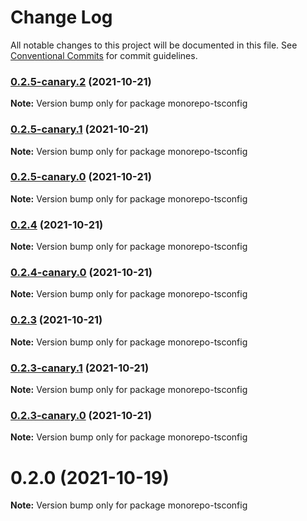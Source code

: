 # Change Log

All notable changes to this project will be documented in this file.
See [Conventional Commits](https://conventionalcommits.org) for commit guidelines.

### [0.2.5-canary.2](https://github.com/andyjy/emojional-commitment/compare/v0.2.5-canary.0...v0.2.5-canary.2) (2021-10-21)

**Note:** Version bump only for package monorepo-tsconfig

### [0.2.5-canary.1](https://github.com/andyjy/emojional-commitment/compare/v0.2.5-canary.0...v0.2.5-canary.1) (2021-10-21)

**Note:** Version bump only for package monorepo-tsconfig

### [0.2.5-canary.0](https://github.com/andyjy/emojional-commitment/compare/v0.2.4...v0.2.5-canary.0) (2021-10-21)

**Note:** Version bump only for package monorepo-tsconfig

### [0.2.4](https://github.com/andyjy/emojional-commitment/compare/v0.2.4-canary.0...v0.2.4) (2021-10-21)

**Note:** Version bump only for package monorepo-tsconfig

### [0.2.4-canary.0](https://github.com/andyjy/emojional-commitment/compare/v0.2.3...v0.2.4-canary.0) (2021-10-21)

**Note:** Version bump only for package monorepo-tsconfig

### [0.2.3](https://github.com/andyjy/emojional-commitment/compare/v0.2.3-canary.2...v0.2.3) (2021-10-21)

**Note:** Version bump only for package monorepo-tsconfig

### [0.2.3-canary.1](https://github.com/andyjy/emojinal-commitment/compare/v0.2.3-canary.0...v0.2.3-canary.1) (2021-10-21)

**Note:** Version bump only for package monorepo-tsconfig

### [0.2.3-canary.0](https://github.com/andyjy/emojinal-commitment/compare/v0.2.2...v0.2.3-canary.0) (2021-10-21)

**Note:** Version bump only for package monorepo-tsconfig

# 0.2.0 (2021-10-19)

**Note:** Version bump only for package monorepo-tsconfig

